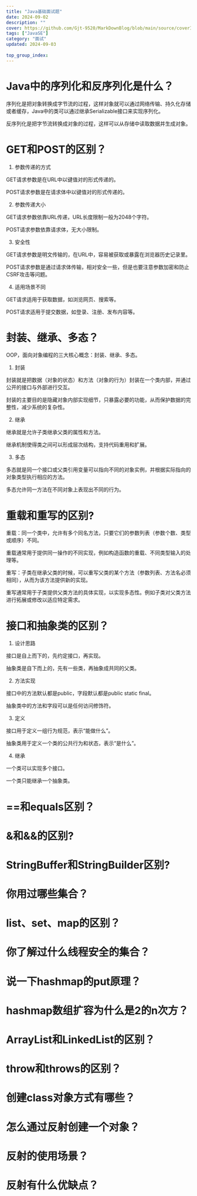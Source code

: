 ```yaml
---
title: "Java基础面试题"
date: 2024-09-02
description: ""
cover: https://github.com/Gjt-9520/MarkDownBlog/blob/main/source/coverImages/Bimage-135/Bimage119.jpg?raw=true
tags: ["JavaSE"]
category: "面试"
updated: 2024-09-03
  
top_group_index: 
---
```


# Java中的序列化和反序列化是什么？

序列化是把对象转换成字节流的过程，这样对象就可以通过网络传输、持久化存储或者缓存，Java中的类可以通过继承Serializable接口来实现序列化。

反序列化是把字节流转换成对象的过程，这样可以从存储中读取数据并生成对象。

# GET和POST的区别？

1. 参数传递的方式

GET请求参数是在URL中以键值对的形式传递的。

POST请求参数是在请求体中以键值对的形式传递的。

2. 参数传递大小

GET请求参数依靠URL传递，URL长度限制一般为2048个字符。

POST请求参数依靠请求体，无大小限制。

3. 安全性

GET请求参数是明文传输的，在URL中，容易被获取或暴露在浏览器历史记录里。

POST请求参数是通过请求体传输，相对安全一些，但是也要注意参数加密和防止CSRF攻击等问题。

4. 适用场景不同

GET请求适用于获取数据，如浏览网页、搜索等。

POST请求适用于提交数据，如登录、注册、发布内容等。

# 封装、继承、多态？

OOP，面向对象编程的三大核心概念：封装、继承、多态。

1. 封装

封装就是把数据（对象的状态）和方法（对象的行为）封装在一个类内部，并通过公开的接口与外部进行交互。

封装的主要目的是隐藏对象内部实现细节，只暴露必要的功能，从而保护数据的完整性，减少系统的复杂性。

2. 继承

继承就是允许子类继承父类的属性和方法。

继承机制使得类之间可以形成层次结构，支持代码重用和扩展。

3. 多态

多态就是同一个接口或父类引用变量可以指向不同的对象实例，并根据实际指向的对象类型执行相应的方法。

多态允许同一方法在不同对象上表现出不同的行为。

# 重载和重写的区别?

重载：同一个类中，允许有多个同名方法，只要它们的参数列表（参数个数、类型或顺序）不同。

重载通常用于提供同一操作的不同实现，例如构造函数的重载、不同类型输入的处理等。

重写：子类在继承父类的时候，可以重写父类的某个方法（参数列表、方法名必须相同），从而为该方法提供新的实现。

重写通常用于子类提供父类方法的具体实现，以实现多态性。例如子类对父类方法进行拓展或修改以适应特定需求。

# 接口和抽象类的区别？

1. 设计思路

接口是自上而下的，先约定接口，再实现。

抽象类是自下而上的，先有一些类，再抽象成共同的父类。

2. 方法实现

接口中的方法默认都是public，字段默认都是public static final。

抽象类中的方法和字段可以是任何访问修饰符。

3. 定义

接口用于定义一组行为规范，表示“能做什么”。

抽象类用于定义一个类的公共行为和状态，表示“是什么”。

4. 继承

一个类可以实现多个接口。

一个类只能继承一个抽象类。

# ==和equals区别？



# &和&&的区别?

# StringBuffer和StringBuilder区别?



# 你用过哪些集合？

# list、set、map的区别？

# 你了解过什么线程安全的集合？

# 说一下hashmap的put原理？

# hashmap数组扩容为什么是2的n次方？

# ArrayList和LinkedList的区别？

# throw和throws的区别？

# 创建class对象方式有哪些？

# 怎么通过反射创建一个对象？

# 反射的使用场景？

# 反射有什么优缺点？

